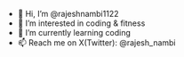 - 👋 Hi, I’m @rajeshnambi1122
- 👀 I’m interested in coding & fitness
- 🌱 I’m currently learning coding
- 📫 Reach me on X(Twitter): @rajesh_nambi

<!---
rajeshnambi1122/rajeshnambi1122 is a ✨ special ✨ repository because its `README.md` (this file) appears on your GitHub profile.
You can click the Preview link to take a look at your changes.
--->
